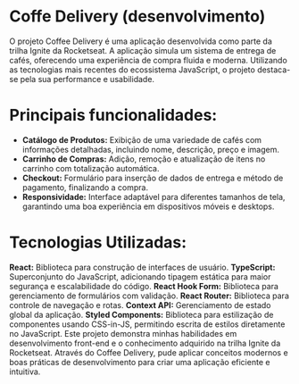 # Coffe Delivery (desenvolvimento)

O projeto Coffee Delivery é uma aplicação desenvolvida como parte da trilha Ignite da Rocketseat. A aplicação simula um sistema de entrega de cafés, oferecendo uma experiência de compra fluida e moderna. Utilizando as tecnologias mais recentes do ecossistema JavaScript, o projeto destaca-se pela sua performance e usabilidade.

# Principais funcionalidades:

- **Catálogo de Produtos:** Exibição de uma variedade de cafés com informações detalhadas, incluindo nome, descrição, preço e imagem.
- **Carrinho de Compras:** Adição, remoção e atualização de itens no carrinho com totalização automática.
- **Checkout:** Formulário para inserção de dados de entrega e método de pagamento, finalizando a compra.
- **Responsividade:** Interface adaptável para diferentes tamanhos de tela, garantindo uma boa experiência em dispositivos móveis e desktops.

# Tecnologias Utilizadas:

**React:** Biblioteca para construção de interfaces de usuário.
**TypeScript:** Superconjunto do JavaScript, adicionando tipagem estática para maior segurança e escalabilidade do código.
**React Hook Form:** Biblioteca para gerenciamento de formulários com validação.
**React Router:** Biblioteca para controle de navegação e rotas.
**Context API:** Gerenciamento de estado global da aplicação.
**Styled Components:** Biblioteca para estilização de componentes usando CSS-in-JS, permitindo escrita de estilos diretamente no JavaScript.
Este projeto demonstra minhas habilidades em desenvolvimento front-end e o conhecimento adquirido na trilha Ignite da Rocketseat. Através do Coffee Delivery, pude aplicar conceitos modernos e boas práticas de desenvolvimento para criar uma aplicação eficiente e intuitiva.
